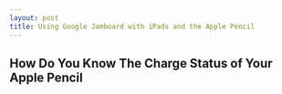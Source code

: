 ```yaml
---
layout: post
title: Using Google Jamboard with iPads and the Apple Pencil
---
```


## How Do You Know The Charge Status of Your Apple Pencil

